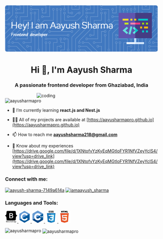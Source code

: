 ![logo](github-header-image.png)

<h1 align="center">Hi 👋, I'm Aayush Sharma</h1>
<h3 align="center">A passionate frontend developer from Ghaziabad, India</h3>

<img align="right" alt="coding" width="400" src="https://user-images.githubusercontent.com/55389276/140866485-8fb1c876-9a8f-4d6a-98dc-08c4981eaf70.gif">

<p align="left"> <img src="https://komarev.com/ghpvc/?username=aayusharmapro&label=Profile%20views&color=0e75b6&style=flat" alt="aayusharmapro" /> </p>

- 🌱 I’m currently learning **react.js and Nest.js**

- 👨‍💻 All of my projects are available at [https://aayusharmapro.github.io](https://aayusharmapro.github.io)

- 📫 How to reach me **aayushsharma218@gmail.com**

- 📄 Know about my experiences [https://drive.google.com/file/d/1XNtofvYzKyEqMGtIoFYR1NfVZeyYclS4/view?usp=drive_link](https://drive.google.com/file/d/1XNtofvYzKyEqMGtIoFYR1NfVZeyYclS4/view?usp=drive_link)

<h3 align="left">Connect with me:</h3>
<p align="left">
<a href="https://linkedin.com/in/aayush-sharma-7149a614a" target="blank"><img align="center" src="https://raw.githubusercontent.com/rahuldkjain/github-profile-readme-generator/master/src/images/icons/Social/linked-in-alt.svg" alt="aayush-sharma-7149a614a" height="30" width="40" /></a>
<a href="https://instagram.com/iamaayush_sharma" target="blank"><img align="center" src="https://raw.githubusercontent.com/rahuldkjain/github-profile-readme-generator/master/src/images/icons/Social/instagram.svg" alt="iamaayush_sharma" height="30" width="40" /></a>
</p>

<h3 align="left">Languages and Tools:</h3>
<p align="left"> <a href="https://getbootstrap.com" target="_blank" rel="noreferrer"> <img src="https://raw.githubusercontent.com/devicons/devicon/master/icons/bootstrap/bootstrap-plain-wordmark.svg" alt="bootstrap" width="40" height="40"/> </a> <a href="https://www.cprogramming.com/" target="_blank" rel="noreferrer"> <img src="https://raw.githubusercontent.com/devicons/devicon/master/icons/c/c-original.svg" alt="c" width="40" height="40"/> </a> <a href="https://www.w3schools.com/cpp/" target="_blank" rel="noreferrer"> <img src="https://raw.githubusercontent.com/devicons/devicon/master/icons/cplusplus/cplusplus-original.svg" alt="cplusplus" width="40" height="40"/> </a> <a href="https://www.w3schools.com/css/" target="_blank" rel="noreferrer"> <img src="https://raw.githubusercontent.com/devicons/devicon/master/icons/css3/css3-original-wordmark.svg" alt="css3" width="40" height="40"/> </a> <a href="https://www.w3.org/html/" target="_blank" rel="noreferrer"> <img src="https://raw.githubusercontent.com/devicons/devicon/master/icons/html5/html5-original-wordmark.svg" alt="html5" width="40" height="40"/> </a> </p>

<p><img align="left" src="https://github-readme-stats.vercel.app/api/top-langs?username=aayusharmapro&show_icons=true&locale=en&layout=compact" alt="aayusharmapro" /></p>

<p>&nbsp;<img align="center" src="https://github-readme-stats.vercel.app/api?username=aayusharmapro&show_icons=true&locale=en" alt="aayusharmapro" /></p>
